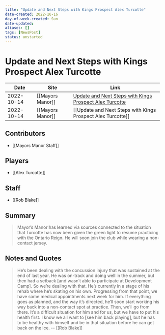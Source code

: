 ```yaml
---
title: "Update and Next Steps with Kings Prospect Alex Turcotte"
date-created: 2022-10-16
day-of-week-created: Sun
date-updated: 
aliases: []
tags: [NewsPost]
status: unstarted
---
```


# Update and Next Steps with Kings Prospect Alex Turcotte

Date | Site | Link
---|---|---
2022-10-14 | [[Mayors Manor]] | [Update and Next Steps with Kings Prospect Alex Turcotte](https://mayorsmanor.com/2022/10/update-and-next-steps-with-kings-prospect-alex-turcotte/)
2022-10-14 | [[Mayors Manor]] | [[Update and Next Steps with Kings Prospect Alex Turcotte]]


## Contributors
- [[Mayors Manor Staff]]


## Players
- [[Alex Turcotte]]


## Staff
- [[Rob Blake]]


## Summary
> Mayor’s Manor has learned via sources connected to the situation that Turcotte has now been given the green light to resume practicing with the Ontario Reign. He will soon join the club while wearing a non-contact jersey.




## Notes and Quotes
> He’s been dealing with the concussion injury that was sustained at the end of last year. He was on-track and doing well in the summer, but then had a setback \[and wasn’t able to participate at Development Camp]. So we’re dealing with that. He’s currently in a stage of his rehab where he’s skating on his own. Progressing from that point, we have some medical appointments next week for him. If everything goes as planned, and the way it’s directed, he’ll soon start working his way back into a non-contact spot at practice. Then, we’ll go from there. It’s a difficult situation for him and for us, but we have to put his health first. I know we all want to \[see him back playing], but he has to be healthy with himself and be in that situation before he can get back on the ice. -- [[Rob Blake]]

